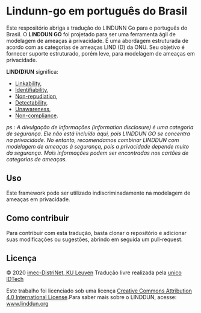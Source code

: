 # Lindunn-go em português do Brasil

Este respositório abriga a tradução do LINDUNN Go para o português do Brasil. O **LINDDUN GO** foi projetado para ser uma ferramenta ágil de modelagem de ameaças à privacidade. É uma abordagem estruturada de acordo com as categorias de ameaças LIND (D) da ONU. Seu objetivo é fornecer suporte estruturado, porém leve, para modelagem de ameaças em privacidade.

**LIND(D)UN** significa:

- [Linkability](https://unico-labs.github.io/lindunn-pt/#linkabilidade), 
- [Identifiability](https://unico-labs.github.io/lindunn-pt/#identificabilidade), 
- [Non-repudiation](https://unico-labs.github.io/lindunn-pt/#n%C3%A3o-rep%C3%BAdio), 
- [Detectability](https://unico-labs.github.io/lindunn-pt/#detectabilidade), 
- [Unawareness](https://unico-labs.github.io/lindunn-pt/#desconhecimento), 
- [Non-compliance](https://unico-labs.github.io/lindunn-pt/#n%C3%A3o-conformidade).

*ps.: A divulgação de informações (information disclosure) é uma categoria de segurança. Ele não está incluído aqui, pois LINDDUN GO se concentra na privacidade. No entanto, recomendamos combinar LINDDUN com modelagem de ameaças à segurança, pois a privacidade depende muito da segurança. Mais informações podem ser encontradas nos cartões de categorias de ameaças.*

## Uso
Este framework pode ser utilizado indiscriminadamente na modelagem de ameaças em privacidade. 

## Como contribuir

Para contribuir com esta tradução, basta clonar o repositório e adicionar suas modificações ou sugestões, abrindo em seguida um pull-request. 

## Licença

© 2020 [imec-DistriNet, KU Leuven](https://distrinet.cs.kuleuven.be/)
Tradução livre realizada pela [unico IDTech](http://unico.io/)

Este trabalho foi licenciado sob uma licença [Creative Commons Attribution 4.0 International License](http://creativecommons.org/licenses/by/4.0).Para saber mais sobre o LINDDUN, acesse: www.linddun.org